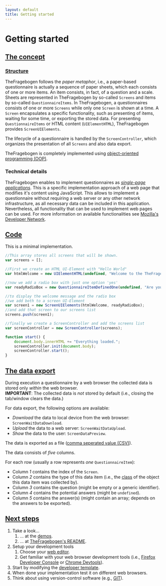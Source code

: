```yaml
---
layout: default
title: Getting started
---
```


Getting started
===

[The concept](#the-concept)
---

### [Structure](#structure)
TheFragebogen follows the _paper metaphor_, i.e., a paper-based questionnaire is actually a sequence of paper sheets, which each consists of one or more items.
An item consists, in fact, of a question and a scale.
Sheets are represented in TheFragebogen by so-called `Screens` and items by so-called `QuestionnaireItems`.
In TheFragebogen, a questionnaires consists of one or more `Screens` while only one `Screen` is shown at a time.
A `Screen` encapsulates a specific functionality, such as presenting of items, waiting for some time, or exporting the stored data.
For presenting `QuestionnaireItems` or HTML content (`UIElementHTML`), TheFragebogen provides `ScreenUIElements`.

The lifecycle of a questionnaire is handled by the `ScreenController`, which organizes the presentation of all `Screens` and also data export.

TheFragebogen is completely implemented using [object-oriented programming (OOP)](https://en.wikipedia.org/wiki/Object-oriented_programming).

### Technical details
TheFragebogen enables to implement questionnaires as [_single-page applications_](https://en.wikipedia.org/wiki/Single-page_application).
This is a specific implementation approach of a web page that modifies it's content using JavaScript.
This allows to implement a questionnaire without requiring a web server or any other network infrastructure, as all necessary data can be included in this application.
Nevertheless, all functionality that can be used to implement web pages can be used.
For more information on available functionalities see [Mozilla's Developer Network](https://developer.mozilla.org/en-US/docs/Web/Guide/HTML/HTML5).

[Code](#code)
---
This is a minimal implementation.

```javascript
//This array stores all screens that will be shown.
var screens = [];

//First we create an HTML UI-Element with "Hello World"
var htmlWelcome = new UIElementHTML(undefined, "Welcome to the TheFragebogen!<br/>Please press 'Next'.");

//now we add a radio box with just one option 'yes'
var readyRadioBox = new QuestionnaireItemDefinedOne(undefined, "Are you ready?", true, ["Yes"])

//to display the welcome message and the radio box
//we add both to a screen UI-Element
var screen1 = new ScreenUIElements(htmlWelcome, readyRadioBox);
//and add that screen to our screens list
screens.push(screen1);

//finally we create a ScreenController and add the screens list
var screenController = new ScreenController(screens);

function start() {
    document.body.innerHTML += "Everything loaded.";
    screenController.init(document.body);
    screenController.start();
}
```

[The data export](#the-data-export)
---

During execution a questionnaire by a web browser the collected data is stored only _within_ the web browser.  
__IMPORTANT__: The collected data is _not_ stored by default (i.e., closing the tab/window clears the data.)

For data export, the following options are available:

* _Download_ the data to local device from the web browser: `ScreenWaitDataDownload`.
* _Upload_ the data to a web server: `ScreenWaitDataUpload`.
* _Show_ the data to the user: `ScreenDataPreview`.

The data is exported as a file ([comma seperated value (CSV)](http://en.wikipedia.org/wiki/CSV)).

The data consists of _five_ columns.

For each row (usually a row represents _one_ `QuestionnaireItem`):

* Column _1_ contains the index of the `Screen`.
* Column _2_ contains the type of this data item (i.e., the [class](https://en.wikipedia.org/wiki/Class_(computer_programming)) of the object this data item was collected by).
* Column _3_ contains the question (might be empty or a generic identifier).
* Column _4_ contains the potential answers (might be `undefined`).
* Column _5_ contains the answer(s) (might contain an array; depends on the answers to be exported).

[Next steps](#next-steps)
---
1. Take a look...
    1. ... at the [demos](/demo).
    2. ... at [TheFragebogen's README](https://github.com/thefragebogen/thefragebogen/README).
2. Setup your development tools
    1. Choose your [web editor](https://en.wikipedia.org/wiki/Comparison_of_HTML_editors).
    2. Get familiar with your web browser development tools (i.e., [Firefox Developer Console](https://developer.mozilla.org/en-US/docs/Learn/Common_questions/What_are_browser_developer_tools) or [Chrome Devtools](https://developers.google.com/web/tools/chrome-devtools/)).
3. Start by modifying the [developer template](https://github.com/TheFragebogen/TheFragebogen/blob/master/examples/developer_template.html).
4. When done your implementation test it on different web browsers.
5. Think about using version-control software (e.g., [GIT](https://git-scm.com/)).
